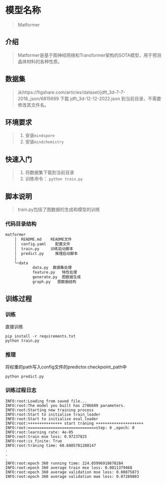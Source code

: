 
# 模型名称

> Matformer

## 介绍

> Matformer是基于图神经网络和Transformer架构的SOTA模型，用于预测晶体材料的各种性质。

## 数据集

> 从https://figshare.com/articles/dataset/jdft_3d-7-7-2018_json/6815699 下载 jdft_3d-12-12-2022.json 到当前目录，不需要修改其文件名。

## 环境要求

> 1. 安装`mindspore`
> 2. 安装`mindchemistry`

## 快速入门

> 1. 将数据集下载到当前目录
> 2. 训练命令： `python train.py`

## 脚本说明

> train.py包括了图数据的生成和模型的训练

### 代码目录结构

```txt
matformer
    │  README.md    README文件
    │  config.yaml    配置文件
    │  train.py     训练启动脚本
    │  predict.py     推理启动脚本
    │  
    └─data
            data.py  数据集处理
            feature.py   特性处理
            generate.py  图数据生成
            graph.py   图数据结构
```

## 训练过程

### 训练

直接训练

```txt
pip install -r requirements.txt
python train.py
```

### 推理

将权重的path写入config文件的predictor.checkpoint_path中

```txt
python predict.py
```

### 训练过程日志

```log
INFO:root:Loading from saved file...
INFO:root:The model you built has 2786689 parameters.
INFO:root:Starting new training process
INFO:root:Start to initialise train_loader
INFO:root:Start to initialise eval_loader
INFO:root:+++++++++++++++ start traning +++++++++++++++++++++
INFO:root:==============================step: 0 ,epoch: 0
INFO:root:learning rate: 4e-05
INFO:root:train mse loss: 0.97237825
INFO:root:is_finite: True
INFO:root:traning time: 60.6885781288147
.
.
.
INFO:root:epoch 360 running time: 224.05996918678284
INFO:root:epoch 360 average train mse loss: 0.0011379468
INFO:root:epoch 360 average validation mse loss: 0.00875873
INFO:root:epoch 360 average validation mae loss: 0.07289803
```
